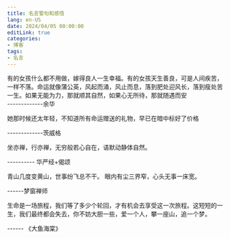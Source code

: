 ```yaml
---
title: 名言警句和感悟
lang: en-US
date: 2024/04/05 00:00:00
editLink: true
categories: 
- 博客
tags: 
- 名言
---
```


有的女孩什么都不用做，嫁得良人一生幸福。有的女孩天生善良，可是人间疾苦，一样不落。命运就像蒲公英，风起而涌，风止而息，落到肥处迎风长，落到瘦处苦一生。如果无能为力，那就顺其自然，如果心无所待，那就随遇而安      
-------------余华
                                                                                                            
                                                              
  她那时候还太年轻，不知道所有命运赠送的礼物，早已在暗中标好了价格            
                                                              
  -------------茨威格
  
                                                              


坐亦禅，行亦禅，无穷般若心自在，语默动静体自然。

---------- 华严经+偈颂

青山几度变黄山，世事纷飞总不干。 
眼内有尘三界窄，心头无事一床宽。

------梦窗禅师


生命是一场旅程，我们等了多少个轮回，才有机会去享受这一次旅程。这短短的一生，我们最终都会失去，你不妨大胆一些，爱一个人，攀一座山，追一个梦。

------ 《大鱼海棠》
